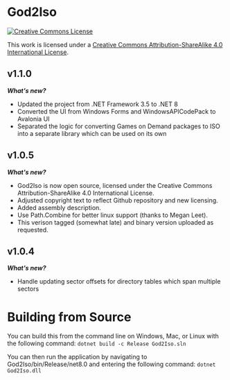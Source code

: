 # God2Iso 

<a rel="license" href="http://creativecommons.org/licenses/by-sa/4.0/"><img alt="Creative Commons License" style="border-width:0" src="https://i.creativecommons.org/l/by-sa/4.0/80x15.png" /></a>

This work is licensed under a <a rel="license" href="http://creativecommons.org/licenses/by-sa/4.0/">Creative Commons Attribution-ShareAlike 4.0 International License</a>.

## v1.1.0

***What's new?***

- Updated the project from .NET Framework 3.5 to .NET 8
- Converted the UI from Windows Forms and WindowsAPICodePack to Avalonia UI
- Separated the logic for converting Games on Demand packages to ISO into a separate library
which can be used on its own

## v1.0.5

***What's new?***

- God2Iso is now open source, licensed under the Creative Commons Attribution-ShareAlike 4.0 International License.
- Adjusted copyright text to reflect Github repository and new licensing.
- Added assembly description.
- Use Path.Combine for better linux support (thanks to Megan Leet).
- This verison tagged (somewhat late) and binary version uploaded as requested.

## v1.0.4

***What's new?***

- Handle updating sector offsets for directory tables which span multiple sectors

# Building from Source

You can build this from the command line on Windows, Mac, or Linux with the following command:
`dotnet build -c Release God2Iso.sln`

You can then run the application by navigating to God2Iso/bin/Release/net8.0 and entering the following command:
`dotnet God2Iso.dll`